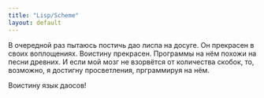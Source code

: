 ```yaml
---
title: "Lisp/Scheme"
layout: default 
---
```

В очередной раз пытаюсь постичь дао лиспа на досуге. Он прекрасен в своих воплощениях. Воистину прекрасен. Программы на нём похожи на песни древних. И если мой мозг не взорвётся от количества скобок, то, возможно, я достигну просветления, прграммируя на нём.

Воистину язык даосов!

